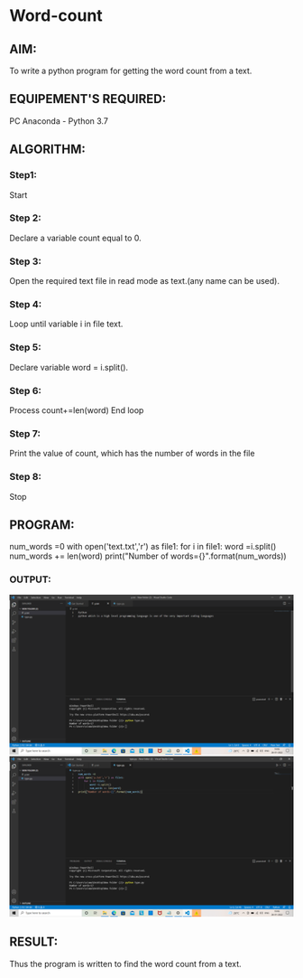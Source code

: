 # Word-count
## AIM:
To write a python program for getting the word count from a text.
## EQUIPEMENT'S REQUIRED: 
PC
Anaconda - Python 3.7
## ALGORITHM: 
### Step1:
Start
### Step 2:
Declare a variable count equal to 0.
### Step 3:
Open the required text file in read mode as text.(any name can be used).
### Step 4:
Loop until variable i in file text.
### Step 5:
Declare variable word = i.split().
### Step 6:
Process count+=len(word) End loop
### Step 7:
Print the value of count, which has the number of words in the file
### Step 8:
Stop

## PROGRAM:
num_words =0
with open('text.txt','r') as file1:
    for i in file1:
        word =i.split()
        num_words += len(word)
print("Number of words={}".format(num_words))
### OUTPUT:
![github](word1.png)
![github](word2.png)


## RESULT:
Thus the program is written to find the word count from a text.

